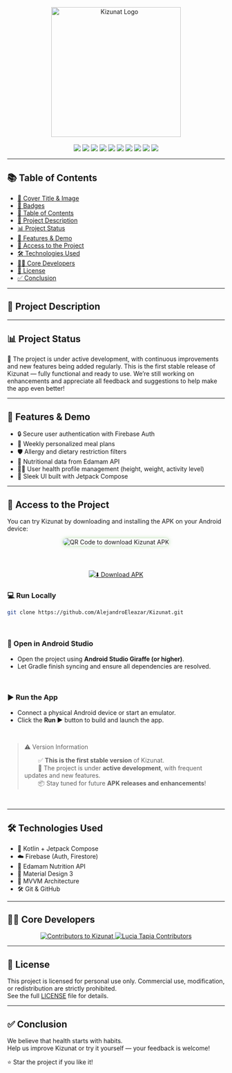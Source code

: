 <div align="center">
  <img src="https://github.com/user-attachments/assets/5c21e032-24e0-4f91-b9fc-c11be4dfa20d" alt="Kizunat Logo" width="300"/>
</div>

<br/>

<div align="center">

  <!-- Badges -->
  <img src="https://img.shields.io/badge/Firebase-FFCA28?logo=firebase&logoColor=black&style=for-the-badge"/>
  <img src="https://img.shields.io/badge/Kotlin-7F52FF?logo=kotlin&logoColor=white&style=for-the-badge"/>
  <img src="https://img.shields.io/badge/Jetpack%20Compose-4285F4?logo=android&logoColor=white&style=for-the-badge"/>
  <img src="https://img.shields.io/badge/Android-3DDC84?logo=android&logoColor=white&style=for-the-badge"/>
  <img src="https://img.shields.io/badge/Platform-Android%20Only-blue?style=for-the-badge&logo=google"/>
  <img src="https://img.shields.io/badge/Edamam%20API-00C851?style=for-the-badge&logo=leaflet&logoColor=white"/>
  <img src="https://img.shields.io/badge/Kizunat-Salud%20y%20Nutrici%C3%B3n-6BBF59?style=for-the-badge&logo=leaflet&logoColor=white"/>
  <img src="https://img.shields.io/badge/License-Personal%20Use%20Only-red.svg?style=for-the-badge"/>
  <img src="https://img.shields.io/badge/Status-Active-success?style=for-the-badge"/>
  <img src="https://img.shields.io/github/stars/AlejandroEleazar/Kizunat?style=for-the-badge&logo=github"/>

</div>

---

## 📚 Table of Contents

- [📌 Cover Title & Image](#-cover-title--image)
- [🏅 Badges](#-badges)
- [🧭 Table of Contents](#-table-of-contents)
- [📖 Project Description](#-project-description)
- [📊 Project Status](#-project-status)
- [🎯 Features & Demo](#-features--demo)
- [🔗 Access to the Project](#-access-to-the-project)
- [🛠️ Technologies Used](#️-technologies-used)
- [👨‍💻 Core Developers](#-core-developers)
- [📄 License](#-license)
- [✅ Conclusion](#-conclusion)

---

## 📖 Project Description

---

## 📊 Project Status

🚀 The project is under active development, with continuous improvements and new features being added regularly.
This is the first stable release of Kizunat — fully functional and ready to use.
We’re still working on enhancements and appreciate all feedback and suggestions to help make the app even better!

---

## 🎯 Features & Demo

- 🔒 Secure user authentication with Firebase Auth  
- 📅 Weekly personalized meal plans  
- 🛡️ Allergy and dietary restriction filters  
- 🌿 Nutritional data from Edamam API  
- 🧑‍⚕️ User health profile management (height, weight, activity level)  
- 🎨 Sleek UI built with Jetpack Compose
  
---

## 🔗 Access to the Project

You can try Kizunat by downloading and installing the APK on your Android device:

<div align="center">

  <!-- QR Code personalizado -->
  <img 
    src="https://api.qrserver.com/v1/create-qr-code/?size=180x180&data=https://example.com/kizunat.apk&color=6BBF59&bgcolor=ffffff&ecc=M" 
    alt="QR Code to download Kizunat APK"
    style="margin-bottom: 12px; border-radius: 12px; box-shadow: 0 0 8px rgba(107,191,89,0.5);"
  />

  <!-- Botón debajo del QR -->
  <br/>

  [![⬇️ Download APK](https://img.shields.io/badge/⬇️%20Download%20APK-Kizunat-6BBF59?style=for-the-badge&logo=android&logoColor=white)](https://example.com/kizunat.apk)

</div>


### 💻 Run Locally

```bash
git clone https://github.com/AlejandroEleazar/Kizunat.git
```

<br/>

### 🧰 Open in Android Studio

- Open the project using **Android Studio Giraffe (or higher)**.
- Let Gradle finish syncing and ensure all dependencies are resolved.

<br/>

### ▶️ Run the App

- Connect a physical Android device or start an emulator.
- Click the **Run ▶️** button to build and launch the app.

<br/>

> ⚠️ Version Information
> 
> &nbsp;&nbsp;&nbsp;&nbsp;&nbsp;&nbsp;&nbsp;&nbsp;✅ **This is the first stable version** of Kizunat.  
> &nbsp;&nbsp;&nbsp;&nbsp;&nbsp;&nbsp;&nbsp;&nbsp;🚧 The project is under **active development**, with frequent updates and new features.  
> &nbsp;&nbsp;&nbsp;&nbsp;&nbsp;&nbsp;&nbsp;&nbsp;📦 Stay tuned for future **APK releases and enhancements**!

<br/>

---

## 🛠️ Technologies Used

- 🧪 Kotlin + Jetpack Compose
- ☁️ Firebase (Auth, Firestore)
- 🌱 Edamam Nutrition API
- 🎨 Material Design 3
- 🧪 MVVM Architecture
- 🛠️ Git & GitHub

---

## 👨‍💻 Core Developers

<div align="center">

<a href="https://github.com/AlejandroEleazar/Kizunat/graphs/contributors">
  <img src="https://contrib.rocks/image?repo=AlejandroEleazar/Kizunat" alt="Contributors to Kizunat"/>
</a>

<a href="https://github.com/luciaTapiaGarcia/Ejercicio1/graphs/contributors">
  <img src="https://contrib.rocks/image?repo=luciaTapiaGarcia/Ejercicio1" alt="Lucia Tapia Contributors"/>
</a>

</div>

---

## 📄 License

This project is licensed for personal use only. Commercial use, modification, or redistribution are strictly prohibited.  
See the full [LICENSE](./LICENSE) file for details.

---

## ✅ Conclusion

We believe that health starts with habits.  
Help us improve Kizunat or try it yourself — your feedback is welcome!

⭐ Star the project if you like it!


